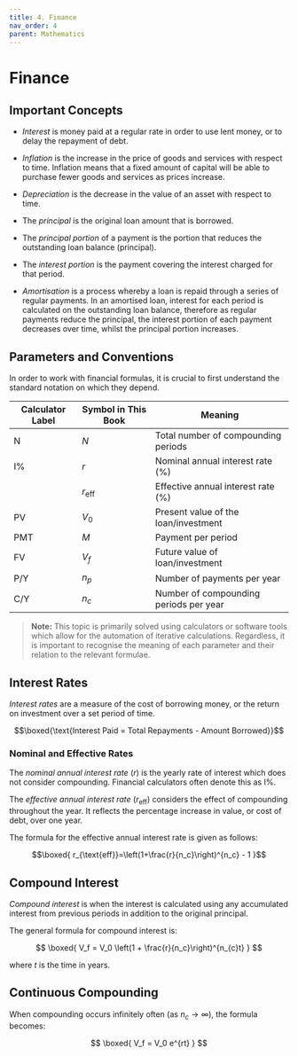 ```yaml
---
title: 4. Finance
nav_order: 4
parent: Mathematics
---
```

# Finance

## Important Concepts

- *Interest* is money paid at a regular rate in order to use lent money, or to delay the repayment of debt.

- *Inflation* is the increase in the price of goods and services with respect to time. Inflation means that a fixed amount of capital will be able to purchase fewer goods and services as prices increase.

- *Depreciation* is the decrease in the value of an asset with respect to time.

- The *principal* is the original loan amount that is borrowed.

- The *principal portion* of a payment is the portion that reduces the outstanding loan balance (principal).

- The *interest portion* is the payment covering the interest charged for that period.

- *Amortisation* is a process whereby a loan is repaid through a series of regular payments. In an amortised loan, interest for each period is calculated on the outstanding loan balance, therefore as regular payments reduce the principal, the interest portion of each payment decreases over time, whilst the principal portion increases.

## Parameters and Conventions

In order to work with financial formulas, it is crucial to first understand the standard notation on which they depend.

| Calculator Label | Symbol in This Book | Meaning                                |
| ---------------- | ------------------- | -------------------------------------- |
| N                | $N$                 | Total number of compounding periods    |
| I%               | $r$                 | Nominal annual interest rate (%)       |
|                  | $r_{\text{eff}}$    | Effective annual interest rate (%)     |
| PV               | $V_0$               | Present value of the loan/investment   |
| PMT              | $M$                 | Payment per period                     |
| FV               | $V_f$               | Future value of loan/investment        |
| P/Y              | $n_p$               | Number of payments per year            |
| C/Y              | $n_c$               | Number of compounding periods per year |
> **Note:** This topic is primarily solved using calculators or software tools which allow for the automation of iterative calculations. Regardless, it is important to recognise the meaning of each parameter and their relation to the relevant formulae.

## Interest Rates

*Interest rates* are a measure of the cost of borrowing money, or the return on investment over a set period of time. 

$$\boxed{\text{Interest Paid = Total Repayments - Amount Borrowed}}$$

### Nominal and Effective Rates

The *nominal annual interest rate* ($r$) is the yearly rate of interest which does not consider compounding. Financial calculators often denote this as I%.

The *effective annual interest rate* ($r_{\text{eff}}$)  considers the effect of compounding throughout the year. It reflects the percentage increase in value, or cost of debt, over one year.

The formula for the effective annual interest rate is given as follows:

$$\boxed{ r_{\text{eff}}=\left(1+\frac{r}{n_c}\right)^{n_c} - 1 }$$

## Compound Interest

*Compound interest* is when the interest is calculated using any accumulated interest from previous periods in addition to the original principal.

The general formula for compound interest is:

$$
\boxed{ V_f = V_0 \left(1 + \frac{r}{n_c}\right)^{n_{c}t} }
$$

where $t$ is the time in years.

## Continuous Compounding

When compounding occurs infinitely often (as $n_c \to \infty$), the formula becomes:

$$
\boxed{ V_f = V_0 e^{rt} }
$$

